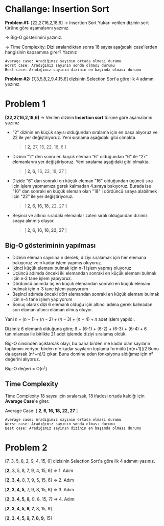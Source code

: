 # Challange: Insertion Sort
 
 **Problem #1:**   [22,27,16,2,18,6] -> Insertion Sort
Yukarı verilen dizinin sort türüne göre aşamalarını yazınız.

-> Big-O gösterimini yazınız.

-> Time Complexity: Dizi sıralandıktan sonra 18 sayısı aşağıdaki case'lerden hangisinin kapsamına girer? Yazınız

	Average case: Aradığımız sayının ortada olması durumu
	Worst case: Aradığımız sayının sonda olması durumu
	Best case: Aradığımız sayının dizinin en başında olması durumu


 **Problem #2:**  [7,3,5,8,2,9,4,15,6] dizisinin Selection Sort'a göre ilk 4 adımını yazınız.
 
# Problem 1
**[22,27,16,2,18,6]**  -> Verilen dizinin **Insertion sort** türüne göre aşamalarını yazınız.

- "2" dizinin en küçük sayısı olduğundan sıralama için en başa alıyoruz ve 22 ile yer değiştiriyoruz. Yeni sıralama aşağıdaki gibi olmakta. 
	>[ **2,** 27, 16, 22, 18, 6 ]  
- Dizinin "2" den sonra en küçük eleman "6" olduğundan "6" ile "27" elemanlarını yer değiştiriyoruz. Yeni sıralama aşağıdaki gibi olmakta. 
	> [ **2, 6,** 16, 22, 18, 27 ] 
- Dizide "6" dan sonraki en küçük eleman "16" olduğundan üçüncü sıra için işlem yapmamıza gerek kalmadan 4.sıraya bakıyoruz. Burada ise "16" dan sonraki en küçük eleman olan "18" i dördüncü sıraya alabilmek için "22" ile yer değiştiriyoruz. 
	> [ **2, 6, 16, 18,** 22, 27 ]
- Beşinci ve altıncı sıradaki elemanlar zaten sıralı olduğundan dizimiz sıraya alınmış oluyor.
	> [ **2, 6, 16, 18, 22, 27** ]

## Big-O gösteriminin yapılması

- Dizinin eleman sayısına n dersek; diziyi sıralamak için her elemana bakıyoruz ve n kadar işlem yapmış oluyoruz.
- İkinci küçük elemanı bulmak için n-1 işlem yapmış oluyoruz
- Üçüncü adımda önceki iki elemandan sonraki en küçük elemanı bulmak için n-2 tane işlem yapıyoruz.
- Dördüncü adımda üç en küçük elemandan sonraki en küçük elemanı bulmak için n-3 tane işlem yapıyorum
- Beşinci adımda önceki dört elemandan sonraki en küçük elemanı bulmak için n-4 tane işlem yapıyorum
- Sonuç olarak dizi 6 elemanlı olduğu için altıncı adıma gerek kalmadan son elaman altıncı elaman olmuş oluyor.

Yani $n + (n-1) + (n-2) + (n-3) + (n-4) + n$ adet işlem yapıldı.

Dizimiz 6 elemanlı olduğuna göre; 
6 + (6-1) + (6-2) + (6-3) + (6-4) + 6 tanımlaması ile birlikte 21 adet işlemde diziyi sıralamış olduk.

Big-O cinsinden açıklarsak olayı, bu bana birden n'e kadar olan sayıların toplamını veriyor. birden n'e kadar sayıların toplama formülü [n(n+1)]/2 
Bunu da açarsak (n²+n)/2 çıkar. Bunu domine eden fonksiyonu aldığımız için n² değerini alıyoruz. 

Big-O değeri = O(n²)

## Time Complexity

Time Complexity 18 sayısı için sıralarsak, 18 ifadesi ortada kaldığı için **Avarage Case**'e girer.

Average Case:  [ **2, 6, 16, 18, 22, 27** ]

	Average case: Aradığımız sayının ortada olması durumu
	Worst case: Aradığımız sayının sonda olması durumu
	Best case: Aradığımız sayının dizinin en başında olması durumu
	
# Problem 2

[7, 3, 5, 8, 2, 9, 4, 15, 6] dizisinin Selection Sort'a göre ilk 4 adımını yazınız.

[**2,** 3, 5, 8, 7, 9, 4, 15, 6]	=> 1. Adım

[**2, 3, 4,** 8, 7, 9, 5, 15, 6]	=> 2. Adım

[**2, 3, 4, 5,** 7, 9, 8, 15, 6]	=> 3. Adım

[**2, 3, 4, 5, 6,** 9, 8, 15, 7]	=> 4. Adım

[**2, 3, 4, 5, 6, 7,** 8, 15, 9] 

[**2, 3, 4, 5, 6, 7, 8, 9,** 15] 



